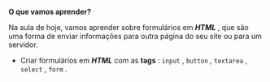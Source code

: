 **O que vamos aprender?**

Na aula de hoje, vamos aprender sobre formulários em **_HTML_** , que são uma forma de enviar informações para outra página do seu site ou para um servidor.

-   Criar formulários em  **_HTML_** com as  **tags** :  `input`  ,  `button`  ,  `textarea`  ,  `select`  ,  `form`  .
